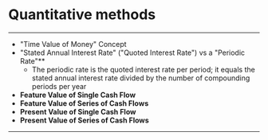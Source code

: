 # Quantitative methods

---
- "Time Value of Money" Concept
- "Stated Annual Interest Rate" ("Quoted Interest Rate") vs a "Periodic Rate"**
  - The periodic rate is the quoted interest rate per period; it equals the stated annual interest rate divided by the number of compounding periods per year
- **Feature Value of Single Cash Flow**
- **Feature Value of Series of Cash Flows**
- **Present Value of Single Cash Flow**
- **Present Value of Series of Cash Flows**
---
